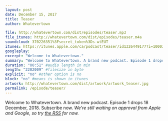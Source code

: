 ```yaml
---
layout: post
date: December 15, 2017
title: Teaser
author: Whatevertown

file: http://whatevertown.com/dist/episodes/teaser.mp3
file_itunes: http://whatevertown.com/dist/episodes/teaser.m4a
soundcloud: 370226351%3Fsecret_token%3Ds-wtEUT
itunes: https://itunes.apple.com/ca/podcast/teaser/id1326449177?i=1000397680895&mt=2
googleplay:
excerpt: "Welcome to Whatevertown."
summary: "Welcome to Whatevertown. A brand new podcast. Episode 1 drops 18 December, 2018."
duration: "00:51" #audio length in min
length: "2202009" #filesize in byte
explicit: "no" #other option is no
block: "no" #means is shown in itunes
artwork: http://whatevertown.com/dist/artwork/artwork_teaser.jpg
permalink: /episode/teaser/
---
```


Welcome to Whatevertown. A brand new podcast. Episode 1 drops 18 December, 2018. Subscribe now. *We're still waiting on approval from Apple and Google, so try [the RSS](http://whatevertown.com/podcast.rss) for now.*
